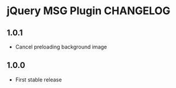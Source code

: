 # jQuery MSG Plugin CHANGELOG

## 1.0.1

* Cancel preloading background image

## 1.0.0

* First stable release